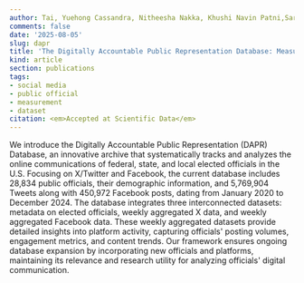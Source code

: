 ```yaml
---
author: Tai, Yuehong Cassandra, Nitheesha Nakka, Khushi Navin Patni,Sarah Michele Rajtmajer, Kevin Munger, Yu-ru Lin, and Bruce A. Desmarais
comments: false
date: '2025-08-05'
slug: dapr
title: 'The Digitally Accountable Public Representation Database: Measuring Online Communication by Federal, State, and Local Oﬀicials'
kind: article
section: publications
tags:
- social media
- public official
- measurement
- dataset
citation: <em>Accepted at Scientific Data</em>
---
```



We introduce the Digitally Accountable Public Representation (DAPR) Database, an innovative archive that systematically tracks and analyzes the online communications of federal, state, and local elected officials in the U.S. Focusing on X/Twitter and Facebook, the current database includes 28,834 public officials, their demographic information, and 5,769,904 Tweets along with 450,972 Facebook posts, dating from January 2020 to December 2024. The database integrates three interconnected datasets: metadata on elected officials, weekly aggregated X data, and weekly aggregated Facebook data. These weekly aggregated datasets provide detailed insights into platform activity, capturing officials' posting volumes, engagement metrics, and content trends. Our framework ensures ongoing database expansion by incorporating new officials and platforms, maintaining its relevance and research utility for analyzing officials' digital communication.